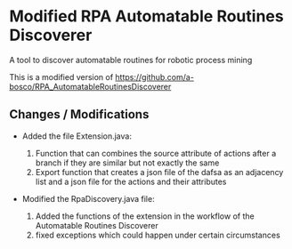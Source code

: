 # Modified RPA Automatable Routines Discoverer
A tool to discover automatable routines for robotic process mining


This is a modified version of https://github.com/a-bosco/RPA_AutomatableRoutinesDiscoverer



## Changes / Modifications

- Added the file Extension.java: 
    1. Function that can combines the source attribute of actions after a branch if they are similar but not exactly the same
    2. Export function that creates a json file of the dafsa as an adjacency list and a json file for the actions and their attributes

- Modified the RpaDiscovery.java file:
    1. Added the functions of the extension in the workflow of the Automatable Routines Discoverer 
    2. fixed exceptions which could happen under certain circumstances



